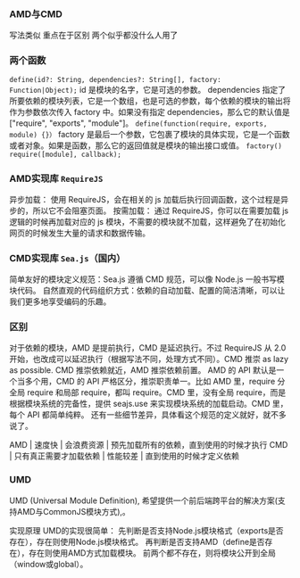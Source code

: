 ### AMD与CMD
写法类似 重点在于区别
两个似乎都没什么人用了

### 两个函数
`define(id?: String, dependencies?: String[], factory: Function|Object);`
id 是模块的名字，它是可选的参数。
dependencies 指定了所要依赖的模块列表，它是一个数组，也是可选的参数，每个依赖的模块的输出将作为参数依次传入 factory 中。如果没有指定 dependencies，那么它的默认值是 ["require", "exports", "module"]。
`define(function(require, exports, module) {}）`
factory 是最后一个参数，它包裹了模块的具体实现，它是一个函数或者对象。如果是函数，那么它的返回值就是模块的输出接口或值。
`factory()`
`require([module], callback);`

### AMD实现库 `RequireJS`
异步加载： 使用 RequireJS，会在相关的 js 加载后执行回调函数，这个过程是异步的，所以它不会阻塞页面。
按需加载： 通过 RequireJS，你可以在需要加载 js 逻辑的时候再加载对应的 js 模块，不需要的模块就不加载，这样避免了在初始化网页的时候发生大量的请求和数据传输。
### CMD实现库 `Sea.js`（国内）
简单友好的模块定义规范：Sea.js 遵循 CMD 规范，可以像 Node.js 一般书写模块代码。
自然直观的代码组织方式：依赖的自动加载、配置的简洁清晰，可以让我们更多地享受编码的乐趣。

### 区别
对于依赖的模块，AMD 是提前执行，CMD 是延迟执行。不过 RequireJS 从 2.0 开始，也改成可以延迟执行（根据写法不同，处理方式不同）。CMD 推崇 as lazy as possible.
CMD 推崇依赖就近，AMD 推崇依赖前置。
AMD 的 API 默认是一个当多个用，CMD 的 API 严格区分，推崇职责单一。比如 AMD 里，require 分全局 require 和局部 require，都叫 require。CMD 里，没有全局 require，而是根据模块系统的完备性，提供 seajs.use 来实现模块系统的加载启动。CMD 里，每个 API 都简单纯粹。
还有一些细节差异，具体看这个规范的定义就好，就不多说了。

AMD | 速度快 | 会浪费资源 | 预先加载所有的依赖，直到使用的时候才执行
CMD | 只有真正需要才加载依赖 | 性能较差 | 直到使用的时候才定义依赖

### UMD
UMD (Universal Module Definition), 希望提供一个前后端跨平台的解决方案(支持AMD与CommonJS模块方式),。

实现原理
UMD的实现很简单：
先判断是否支持Node.js模块格式（exports是否存在），存在则使用Node.js模块格式。
再判断是否支持AMD（define是否存在），存在则使用AMD方式加载模块。
前两个都不存在，则将模块公开到全局（window或global）。
